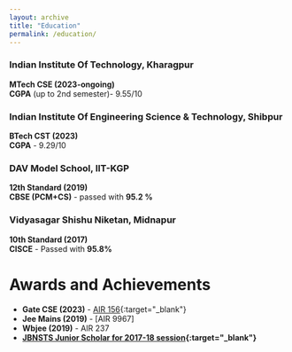 ```yaml
---
layout: archive
title: "Education"
permalink: /education/
---
```



### Indian Institute Of Technology, Kharagpur

**MTech CSE (2023-ongoing)**  
**CGPA** (up to 2nd semester)- 9.55/10

### Indian Institute Of Engineering Science & Technology, Shibpur

**BTech CST (2023)**  
**CGPA** - 9.29/10


### DAV Model School, IIT-KGP

**12th Standard (2019)**  
**CBSE  (PCM+CS)** - passed with **95.2 %** 


### Vidyasagar Shishu Niketan, Midnapur

**10th Standard (2017)**  
**CISCE** - Passed with **95.8%**


# Awards and Achievements

- **Gate CSE (2023)** - [AIR 156](https://drive.google.com/file/d/1uHAMoFyOYcbE8NzS1D9dwD9nZgzxKKlK/view?usp=drive_link){:target="_blank"}
- **Jee Mains (2019)** - [AIR 9967]
- **Wbjee (2019)** - AIR 237
- **[JBNSTS Junior Scholar for 2017-18 session](https://drive.google.com/file/d/1b8An-hyBRE_MPox0lV5uVKitJtZh0bPp/view?usp=drive_link){:target="_blank"}**


